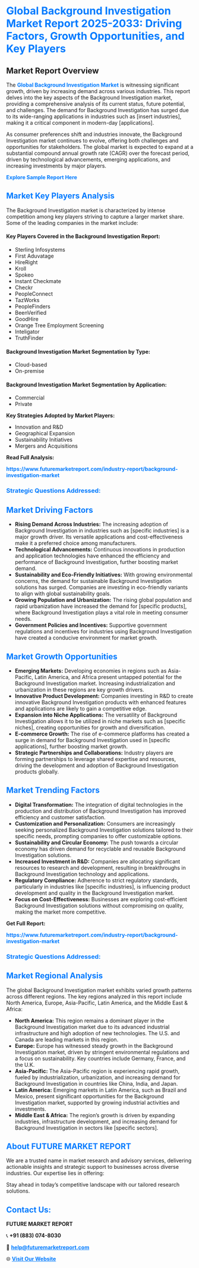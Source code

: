 <h1 style="color: #007BFF;">Global Background Investigation Market Report 2025-2033: Driving Factors, Growth Opportunities, and Key Players</h1>

<section id="overview">
<h2>Market Report Overview</h2>
<p>The <a href="https://www.futuremarketreport.com/industry-report/background-investigation-market" style="color: #007BFF; text-decoration: none;"><strong>Global Background Investigation Market</strong></a> is witnessing significant growth, driven by increasing demand across various industries. This report delves into the key aspects of the Background Investigation market, providing a comprehensive analysis of its current status, future potential, and challenges. The demand for Background Investigation has surged due to its wide-ranging applications in industries such as [insert industries], making it a critical component in modern-day [applications].</p>
<p>As consumer preferences shift and industries innovate, the Background Investigation market continues to evolve, offering both challenges and opportunities for stakeholders. The global market is expected to expand at a substantial compound annual growth rate (CAGR) over the forecast period, driven by technological advancements, emerging applications, and increasing investments by major players.</p>
</section>

<section id="overview">
<p><a href="https://www.futuremarketreport.com/request-sample/reportId=46704" style="color: #007BFF; text-decoration: none;"><strong>Explore Sample Report Here</strong></a></p>
</section>

<section id="key-players">
<h2 style="color: #007BFF;">Market Key Players Analysis</h2>
<p>The Background Investigation market is characterized by intense competition among key players striving to capture a larger market share. Some of the leading companies in the market include:</p>
<h4>Key Players Covered in the Background Investigation Report:</h4>
<ul><li>Sterling Infosystems</li><li>First Aduvatage</li><li>HireRight</li><li>Kroll</li><li>Spokeo</li><li>Instant Checkmate</li><li>Checkr</li><li>PeopleConnect</li><li>TazWorks</li><li>PeopleFinders</li><li>BeenVerified</li><li>GoodHire</li><li>Orange Tree Employment Screening</li><li>Inteligator</li><li>TruthFinder</li></ul>
<h4>Background Investigation Market Segmentation by Type:</h4>
<ul><li>Cloud-based</li><li>On-premise</li></ul>

<h4>Background Investigation Market Segmentation by Application:</h4>
<ul><li>Commercial</li><li>Private</li></ul>
<p><strong>Key Strategies Adopted by Market Players:</strong></p>
<ul>
<li>Innovation and R&D</li>
<li>Geographical Expansion</li>
<li>Sustainability Initiatives</li>
<li>Mergers and Acquisitions</li>
</ul>
</section>

<section>
<p><strong>Read Full Analysis: </strong></p><a href="https://www.futuremarketreport.com/industry-report/background-investigation-market" style="color: #007BFF; text-decoration: none;"><strong>https://www.futuremarketreport.com/industry-report/background-investigation-market</strong></a>
<h3 style="color: #007BFF;">Strategic Questions Addressed:</h3>
</section>

<section id="driving-factors">
<h2 style="color: #007BFF;">Market Driving Factors</h2>
<ul>
<li><strong>Rising Demand Across Industries:</strong> The increasing adoption of Background Investigation in industries such as [specific industries] is a major growth driver. Its versatile applications and cost-effectiveness make it a preferred choice among manufacturers.</li>
<li><strong>Technological Advancements:</strong> Continuous innovations in production and application technologies have enhanced the efficiency and performance of Background Investigation, further boosting market demand.</li>
<li><strong>Sustainability and Eco-Friendly Initiatives:</strong> With growing environmental concerns, the demand for sustainable Background Investigation solutions has surged. Companies are investing in eco-friendly variants to align with global sustainability goals.</li>
<li><strong>Growing Population and Urbanization:</strong> The rising global population and rapid urbanization have increased the demand for [specific products], where Background Investigation plays a vital role in meeting consumer needs.</li>
<li><strong>Government Policies and Incentives:</strong> Supportive government regulations and incentives for industries using Background Investigation have created a conducive environment for market growth.</li>
</ul>
</section>

<section id="growth-opportunities">
<h2 style="color: #007BFF;">Market Growth Opportunities</h2>
<ul>
<li><strong>Emerging Markets:</strong> Developing economies in regions such as Asia-Pacific, Latin America, and Africa present untapped potential for the Background Investigation market. Increasing industrialization and urbanization in these regions are key growth drivers.</li>
<li><strong>Innovative Product Development:</strong> Companies investing in R&D to create innovative Background Investigation products with enhanced features and applications are likely to gain a competitive edge.</li>
<li><strong>Expansion into Niche Applications:</strong> The versatility of Background Investigation allows it to be utilized in niche markets such as [specific niches], creating opportunities for growth and diversification.</li>
<li><strong>E-commerce Growth:</strong> The rise of e-commerce platforms has created a surge in demand for Background Investigation used in [specific applications], further boosting market growth.</li>
<li><strong>Strategic Partnerships and Collaborations:</strong> Industry players are forming partnerships to leverage shared expertise and resources, driving the development and adoption of Background Investigation products globally.</li>
</ul>
</section>

<section id="trending-factors">
<h2 style="color: #007BFF;">Market Trending Factors</h2>
<ul>
<li><strong>Digital Transformation:</strong> The integration of digital technologies in the production and distribution of Background Investigation has improved efficiency and customer satisfaction.</li>
<li><strong>Customization and Personalization:</strong> Consumers are increasingly seeking personalized Background Investigation solutions tailored to their specific needs, prompting companies to offer customizable options.</li>
<li><strong>Sustainability and Circular Economy:</strong> The push towards a circular economy has driven demand for recyclable and reusable Background Investigation solutions.</li>
<li><strong>Increased Investment in R&D:</strong> Companies are allocating significant resources to research and development, resulting in breakthroughs in Background Investigation technology and applications.</li>
<li><strong>Regulatory Compliance:</strong> Adherence to strict regulatory standards, particularly in industries like [specific industries], is influencing product development and quality in the Background Investigation market.</li>
<li><strong>Focus on Cost-Effectiveness:</strong> Businesses are exploring cost-efficient Background Investigation solutions without compromising on quality, making the market more competitive.</li>
</ul>
</section>

<section>
<p><strong>Get Full Report: </strong></p><a href="https://www.futuremarketreport.com/industry-report/background-investigation-market" style="color: #007BFF; text-decoration: none;"><strong>https://www.futuremarketreport.com/industry-report/background-investigation-market</strong></a>
<h3 style="color: #007BFF;">Strategic Questions Addressed:</h3>
</section>


<section id="regional-analysis">
<h2 style="color: #007BFF;">Market Regional Analysis</h2>
<p>The global Background Investigation market exhibits varied growth patterns across different regions. The key regions analyzed in this report include North America, Europe, Asia-Pacific, Latin America, and the Middle East & Africa:</p>
<ul>
<li><strong>North America:</strong> This region remains a dominant player in the Background Investigation market due to its advanced industrial infrastructure and high adoption of new technologies. The U.S. and Canada are leading markets in this region.</li>
<li><strong>Europe:</strong> Europe has witnessed steady growth in the Background Investigation market, driven by stringent environmental regulations and a focus on sustainability. Key countries include Germany, France, and the U.K.</li>
<li><strong>Asia-Pacific:</strong> The Asia-Pacific region is experiencing rapid growth, fueled by industrialization, urbanization, and increasing demand for Background Investigation in countries like China, India, and Japan.</li>
<li><strong>Latin America:</strong> Emerging markets in Latin America, such as Brazil and Mexico, present significant opportunities for the Background Investigation market, supported by growing industrial activities and investments.</li>
<li><strong>Middle East & Africa:</strong> The region’s growth is driven by expanding industries, infrastructure development, and increasing demand for Background Investigation in sectors like [specific sectors].</li>
</ul>
</section>

<footer>
<h2 style="color: #007BFF;">About FUTURE MARKET REPORT</h2>
<p>We are a trusted name in market research and advisory services, delivering actionable insights and strategic support to businesses across diverse industries. Our expertise lies in offering:</p>

<p>Stay ahead in today’s competitive landscape with our tailored research solutions.</p>

<h2 style="color: #007BFF;">Contact Us:</h2>
<p><strong>FUTURE MARKET REPORT</strong></p>
<p>📞 <strong>+91 (883) 074-8030</strong></p>
<p>📧 <strong><a href="mailto:help@futuremarketreport.com" style="color: #007BFF;">help@futuremarketreport.com</a></strong></p>
<p>🌐 <strong><a href="https://www.futuremarketreport.com/" style="color: #007BFF;">Visit Our Website</a></strong></p>
</footer>